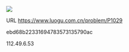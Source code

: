 ![](https://blocksrc.haplat.net/_bot_sbu/sbu-pic.gif)

URL https://www.luogu.com.cn/problem/P1029

ebd68b22331694783573135790ac

112.49.6.53

